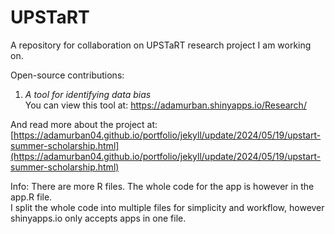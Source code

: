 # UPSTaRT
A repository for collaboration on UPSTaRT research project I am working on.

Open-source contributions:

1. *A tool for identifying data bias*  
You can view this tool at: https://adamurban.shinyapps.io/Research/

And read more about the project at: [https://adamurban04.github.io/portfolio/jekyll/update/2024/05/19/upstart-summer-scholarship.html](https://adamurban04.github.io/portfolio/jekyll/update/2024/05/19/upstart-summer-scholarship.html)

Info: There are more R files. The whole code for the app is however in the app.R file.  
I split the whole code into multiple files for simplicity and workflow, however shinyapps.io only accepts apps in one file.
